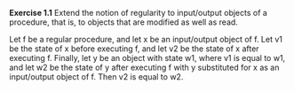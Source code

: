**Exercise 1.1** Extend the notion of regularity to input/output objects of a procedure, that is, to objects that are modified as well as read.

Let f be a regular procedure, and let x be an input/output object of f.  Let v1 be the state of x before executing f, and let v2 be the state of x after executing f.  Finally, let y be an object with state w1, where v1 is equal to w1, and let w2 be the state of y after executing f with y substituted for x as an input/output object of f.  Then v2 is equal to w2.
